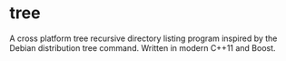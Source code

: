 # tree
A cross platform tree recursive directory listing program inspired by the Debian distribution tree command. Written in modern C++11 and Boost.

